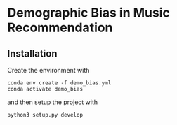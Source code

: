 # Demographic Bias in Music Recommendation

## Installation

Create the environment with

~~~
conda env create -f demo_bias.yml
conda activate demo_bias
~~~

and then setup the project with
~~~
python3 setup.py develop
~~~
